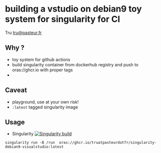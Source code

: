 # building a vstudio on debian9 toy system for singularity for CI

Tru <tru@pasteur.fr>

## Why ?
- toy system for github actions
- build singularity container from dockerhub registry and push to oras://ghcr.io with proper tags 
- 
## Caveat
- playground, use at your own risk!
- `:latest` tagged singularity image

## Usage

- Singularity [![Singularity build](https://github.com/truatpasteurdotfr/singularity-debian9-visualstudio/actions/workflows/singularity-publish.yml/badge.svg)](https://github.com/truatpasteurdotfr/singularity-debian9-visualstudio/actions/workflows/singularity-publish.yml)
```
singularity run -B /run  oras://ghcr.io/truatpasteurdotfr/singularity-debian9-visualstudio:latest
```

